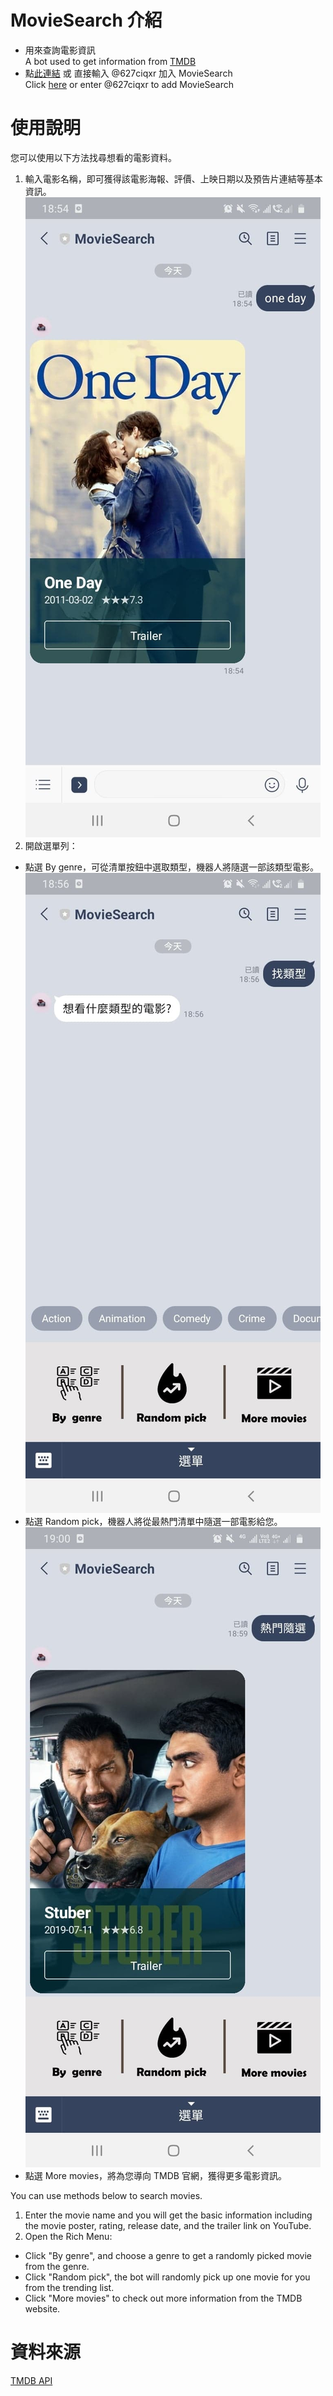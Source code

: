 # MovieSearch 介紹 
- 用來查詢電影資訊  
  A bot used to get information from [TMDB](https://www.themoviedb.org/movie/upcoming)
- 點[此連結](https://lin.ee/618OktdB) 或 直接輸入 @627ciqxr 加入 MovieSearch  
  Click [here](https://lin.ee/618OktdB) or enter @627ciqxr to add MovieSearch
# 使用說明 
您可以使用以下方法找尋想看的電影資料。

1. 輸入電影名稱，即可獲得該電影海報、評價、上映日期以及預告片連結等基本資訊。
![image](./images/名稱說明.jpg)
2. 開啟選單列：
 - 點選 By genre，可從清單按鈕中選取類型，機器人將隨選一部該類型電影。
![image](./images/類型說明.jpg)
 - 點選 Random pick，機器人將從最熱門清單中隨選一部電影給您。
 ![image](./images/熱門說明.jpg)
 - 點選 More movies，將為您導向 TMDB 官網，獲得更多電影資訊。 

You can use methods below to search movies.
1. Enter the movie name and you will get the basic information including the movie poster, rating, release date, and the trailer link on YouTube.
2. Open the Rich Menu:
 - Click "By genre", and choose a genre to get a randomly picked movie from the genre.
 - Click "Random pick", the bot will randomly pick up one movie for you from the trending list.
 - Click "More movies" to check out more information from the TMDB website.
# 資料來源
[TMDB API](https://developers.themoviedb.org/3/getting-started/introduction) 

